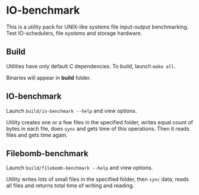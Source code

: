 # IO-benchmark
This is a utility pack for UNIX-like systems file input-output benchmarking. Test IO-schedulers, file systems and storage hardware.

## Build
Utilities have only default C dependencies. To build, launch ```make all```.

Binaries will appear in **build** folder.

## IO-benchmark
Launch ```build/io-benchmark --help``` and view options.

Utility creates one or a few files in the specified folder, writes equal count of bytes in each file, does ```sync``` and gets time of this operations. Then it reads files and gets time again.

## Filebomb-benchmark
Launch ```build/filebomb-benchmark --help``` and view options.

Utility writes lots of small files in the specified folder, then ```sync``` data, reads all files and returns total time of writing and reading.
